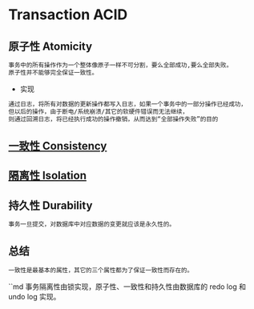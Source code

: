 # Transaction ACID
## 原子性 Atomicity
```md
事务中的所有操作作为一个整体像原子一样不可分割，要么全部成功,要么全部失败。
原子性并不能够完全保证一致性。
```

* 实现
```md
通过日志，将所有对数据的更新操作都写入日志，如果一个事务中的一部分操作已经成功，
但以后的操作，由于断电/系统崩溃/其它的软硬件错误而无法继续，
则通过回溯日志，将已经执行成功的操作撤销，从而达到“全部操作失败”的目的
```
## [一致性 Consistency](Consistency.md)

## [隔离性 Isolation](Isolation.md)

## 持久性 Durability
```md
事务一旦提交，对数据库中对应数据的变更就应该是永久性的。
```

## 总结
```md
一致性是最基本的属性，其它的三个属性都为了保证一致性而存在的。
```
``md
事务隔离性由锁实现，原子性、一致性和持久性由数据库的 redo log 和 undo log 实现。
```